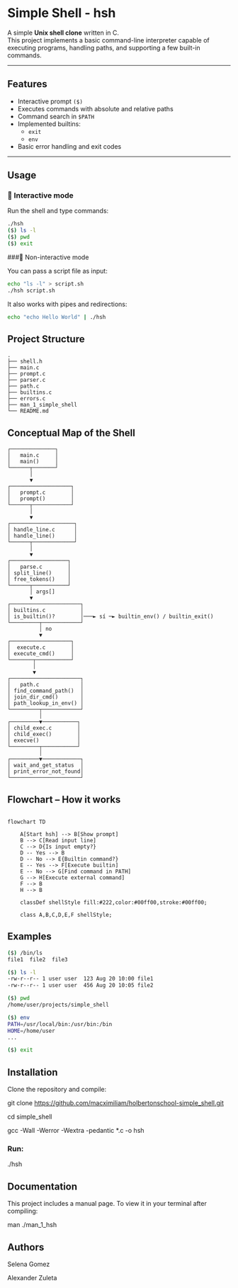 # Simple Shell - hsh

A simple **Unix shell clone** written in C.  
This project implements a basic command-line interpreter capable of executing programs, handling paths, and supporting a few built-in commands.

---

## Features

- Interactive prompt `($)`  
- Executes commands with absolute and relative paths  
- Command search in `$PATH`  
- Implemented builtins:
  - `exit`
  - `env`  
- Basic error handling and exit codes  

---

## Usage

### 🔹 Interactive mode
Run the shell and type commands:

```sh
./hsh
($) ls -l
($) pwd
($) exit

```

###🔹 Non-interactive mode

You can pass a script file as input:

``` sh
echo "ls -l" > script.sh
./hsh script.sh
```

It also works with pipes and redirections:

```sh
echo "echo Hello World" | ./hsh
```

## Project Structure
```
.
├── shell.h
├── main.c
├── prompt.c
├── parser.c
├── path.c
├── builtins.c
├── errors.c
├── man_1_simple_shell
└── README.md
```

## Conceptual Map of the Shell

```
┌──────────────┐
│   main.c     │
│   main()     │
└──────┬───────┘
       │
       ▼
┌───────────────────┐
│   prompt.c        │
│   prompt()        │
└──────┬────────────┘
       │
       ▼
┌────────────────────┐
│ handle_line.c      │
│ handle_line()      │
└──────┬─────────────┘
       │
       ▼
┌──────────────────┐
│   parse.c        │
│ split_line()     │
│ free_tokens()    │
└──────┬───────────┘
       │ args[]
       ▼
┌──────────────────────┐
│ builtins.c           │
│ is_builtin()?        │───► sí ─► builtin_env() / builtin_exit()
└─────────┬────────────┘
          │ no
          ▼
┌───────────────────┐
│  execute.c        │
│ execute_cmd()     │
└───────┬───────────┘
        │
        ▼
┌──────────────────────┐
│   path.c             │
│ find_command_path()  │
│ join_dir_cmd()       │
│ path_lookup_in_env() │
└─────────┬────────────┘
          │
┌─────────▼───────────┐
│ child_exec.c        │
│ child_exec()        │
│ execve()            │
└─────────┬───────────┘
          │
┌─────────▼────────────┐
│ wait_and_get_status  │
│ print_error_not_found│
└──────────────────────┘

```
## Flowchart – How it works

```mermaid

flowchart TD

    A[Start hsh] --> B[Show prompt]
    B --> C[Read input line]
    C --> D{Is input empty?}
    D -- Yes --> B
    D -- No --> E{Builtin command?}
    E -- Yes --> F[Execute builtin]
    E -- No --> G[Find command in PATH]
    G --> H[Execute external command]
    F --> B
    H --> B

    classDef shellStyle fill:#222,color:#00ff00,stroke:#00ff00;

    class A,B,C,D,E,F shellStyle;
```

## Examples

```sh
($) /bin/ls
file1  file2  file3
```
```sh
($) ls -l
-rw-r--r-- 1 user user  123 Aug 20 10:00 file1
-rw-r--r-- 1 user user  456 Aug 20 10:05 file2
```

```sh
($) pwd
/home/user/projects/simple_shell
```
```sh
($) env
PATH=/usr/local/bin:/usr/bin:/bin
HOME=/home/user
...
```

```sh
($) exit
```

## Installation

Clone the repository and compile:

git clone https://github.com/macximiliam/holbertonschool-simple_shell.git

cd simple_shell

gcc -Wall -Werror -Wextra -pedantic *.c -o hsh


### Run:

./hsh

## Documentation

This project includes a manual page.
To view it in your terminal after compiling:

man ./man_1_hsh

## Authors

Selena Gomez

Alexander Zuleta
